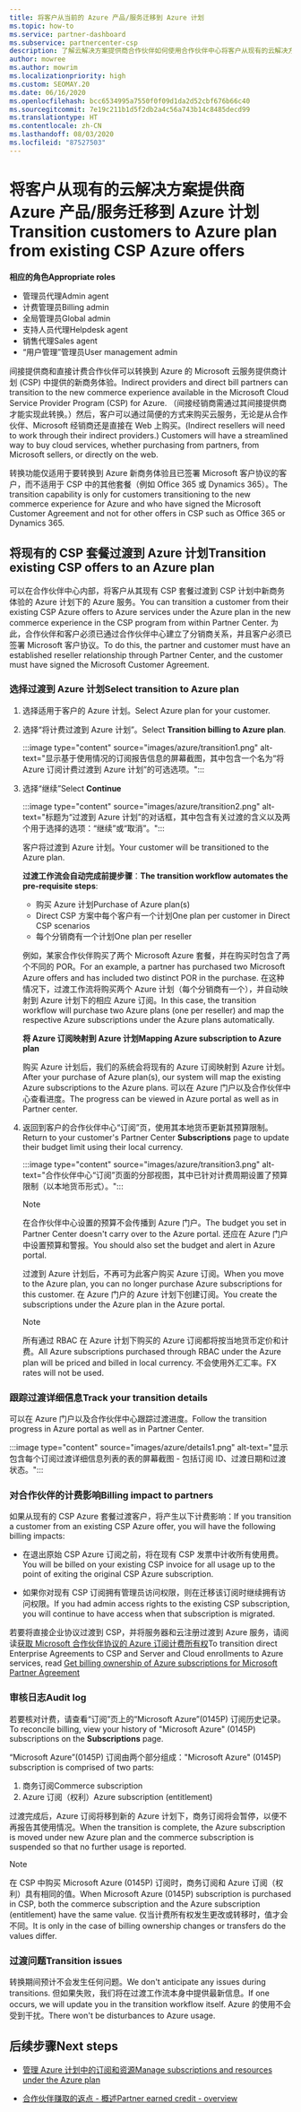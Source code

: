 ```yaml
---
title: 将客户从当前的 Azure 产品/服务迁移到 Azure 计划
ms.topic: how-to
ms.service: partner-dashboard
ms.subservice: partnercenter-csp
description: 了解云解决方案提供商合作伙伴如何使用合作伙伴中心将客户从现有的云解决方案提供商 Azure 产品/服务迁移到 Azure 计划下的 Azure 服务。
author: mowree
ms.author: mowrim
ms.localizationpriority: high
ms.custom: SEOMAY.20
ms.date: 06/16/2020
ms.openlocfilehash: bcc6534995a7550f0f09d1da2d52cbf676b66c40
ms.sourcegitcommit: 7e19c211b1d5f2db2a4c56a743b14c8485decd99
ms.translationtype: HT
ms.contentlocale: zh-CN
ms.lasthandoff: 08/03/2020
ms.locfileid: "87527503"
---
```

# <a name="transition-customers-to-azure-plan-from-existing-csp-azure-offers"></a><span data-ttu-id="5a6a1-103">将客户从现有的云解决方案提供商 Azure 产品/服务迁移到 Azure 计划</span><span class="sxs-lookup"><span data-stu-id="5a6a1-103">Transition customers to Azure plan from existing CSP Azure offers</span></span>

<span data-ttu-id="5a6a1-104">**相应的角色**</span><span class="sxs-lookup"><span data-stu-id="5a6a1-104">**Appropriate roles**</span></span>

- <span data-ttu-id="5a6a1-105">管理员代理</span><span class="sxs-lookup"><span data-stu-id="5a6a1-105">Admin agent</span></span>
- <span data-ttu-id="5a6a1-106">计费管理员</span><span class="sxs-lookup"><span data-stu-id="5a6a1-106">Billing admin</span></span>
- <span data-ttu-id="5a6a1-107">全局管理员</span><span class="sxs-lookup"><span data-stu-id="5a6a1-107">Global admin</span></span>
- <span data-ttu-id="5a6a1-108">支持人员代理</span><span class="sxs-lookup"><span data-stu-id="5a6a1-108">Helpdesk agent</span></span>
- <span data-ttu-id="5a6a1-109">销售代理</span><span class="sxs-lookup"><span data-stu-id="5a6a1-109">Sales agent</span></span>
- <span data-ttu-id="5a6a1-110">“用户管理”管理员</span><span class="sxs-lookup"><span data-stu-id="5a6a1-110">User management admin</span></span>

<span data-ttu-id="5a6a1-111">间接提供商和直接计费合作伙伴可以转换到 Azure 的 Microsoft 云服务提供商计划 (CSP) 中提供的新商务体验。</span><span class="sxs-lookup"><span data-stu-id="5a6a1-111">Indirect providers and direct bill partners can transition to the new commerce experience available in the Microsoft Cloud Service Provider Program (CSP) for Azure.</span></span> <span data-ttu-id="5a6a1-112">（间接经销商需通过其间接提供商才能实现此转换。）然后，客户可以通过简便的方式来购买云服务，无论是从合作伙伴、Microsoft 经销商还是直接在 Web 上购买。</span><span class="sxs-lookup"><span data-stu-id="5a6a1-112">(Indirect resellers will need to work through their indirect providers.) Customers will have a streamlined way to buy cloud services, whether purchasing from partners, from Microsoft sellers, or directly on the web.</span></span>

<span data-ttu-id="5a6a1-113">转换功能仅适用于要转换到 Azure 新商务体验且已签署 Microsoft 客户协议的客户，而不适用于 CSP 中的其他套餐（例如 Office 365 或 Dynamics 365）。</span><span class="sxs-lookup"><span data-stu-id="5a6a1-113">The transition capability is only for customers transitioning to the new commerce experience for Azure and who have signed the Microsoft Customer Agreement and not for other offers in CSP such as Office 365 or Dynamics 365.</span></span>

## <a name="transition-existing-csp-offers-to-an-azure-plan"></a><span data-ttu-id="5a6a1-114">将现有的 CSP 套餐过渡到 Azure 计划</span><span class="sxs-lookup"><span data-stu-id="5a6a1-114">Transition existing CSP offers to an Azure plan</span></span>

<span data-ttu-id="5a6a1-115">可以在合作伙伴中心内部，将客户从其现有 CSP 套餐过渡到 CSP 计划中新商务体验的 Azure 计划下的 Azure 服务。</span><span class="sxs-lookup"><span data-stu-id="5a6a1-115">You can transition a customer from their existing CSP Azure offers to Azure services under the Azure plan in the new commerce experience in the CSP program from within Partner Center.</span></span> <span data-ttu-id="5a6a1-116">为此，合作伙伴和客户必须已通过合作伙伴中心建立了分销商关系，并且客户必须已签署 Microsoft 客户协议。</span><span class="sxs-lookup"><span data-stu-id="5a6a1-116">To do this, the partner and customer must have an established reseller relationship through Partner Center, and the customer must have signed the Microsoft Customer Agreement.</span></span>

### <a name="select-transition-to-azure-plan"></a><span data-ttu-id="5a6a1-117">选择过渡到 Azure 计划</span><span class="sxs-lookup"><span data-stu-id="5a6a1-117">Select transition to Azure plan</span></span>

1. <span data-ttu-id="5a6a1-118">选择适用于客户的 Azure 计划。</span><span class="sxs-lookup"><span data-stu-id="5a6a1-118">Select Azure plan for your customer.</span></span>

2. <span data-ttu-id="5a6a1-119">选择“将计费过渡到 Azure 计划”。</span><span class="sxs-lookup"><span data-stu-id="5a6a1-119">Select **Transition billing to Azure plan**.</span></span>

   :::image type="content" source="images/azure/transition1.png" alt-text="显示基于使用情况的订阅报告信息的屏幕截图，其中包含一个名为“将 Azure 订阅计费过渡到 Azure 计划”的可选选项。":::

3. <span data-ttu-id="5a6a1-121">选择“继续”</span><span class="sxs-lookup"><span data-stu-id="5a6a1-121">Select **Continue**</span></span>

   :::image type="content" source="images/azure/transition2.png" alt-text="标题为“过渡到 Azure 计划”的对话框，其中包含有关过渡的含义以及两个用于选择的选项：“继续”或“取消”。":::

   <span data-ttu-id="5a6a1-123">客户将过渡到 Azure 计划。</span><span class="sxs-lookup"><span data-stu-id="5a6a1-123">Your customer will be transitioned to the Azure plan.</span></span>

   <span data-ttu-id="5a6a1-124">**过渡工作流会自动完成前提步骤**：</span><span class="sxs-lookup"><span data-stu-id="5a6a1-124">**The transition workflow automates the pre-requisite steps**:</span></span>

   - <span data-ttu-id="5a6a1-125">购买 Azure 计划</span><span class="sxs-lookup"><span data-stu-id="5a6a1-125">Purchase of Azure plan(s)</span></span>
   - <span data-ttu-id="5a6a1-126">Direct CSP 方案中每个客户有一个计划</span><span class="sxs-lookup"><span data-stu-id="5a6a1-126">One plan per customer in Direct CSP scenarios</span></span>  
   - <span data-ttu-id="5a6a1-127">每个分销商有一个计划</span><span class="sxs-lookup"><span data-stu-id="5a6a1-127">One plan per reseller</span></span>  

   <span data-ttu-id="5a6a1-128">例如，某家合作伙伴购买了两个 Microsoft Azure 套餐，并在购买时包含了两个不同的 POR。</span><span class="sxs-lookup"><span data-stu-id="5a6a1-128">For an example, a partner has purchased two Microsoft Azure offers and has    included two distinct POR in the purchase.</span></span> <span data-ttu-id="5a6a1-129">在这种情况下，过渡工作流将购买两个 Azure 计划（每个分销商有一个），并自动映射到 Azure 计划下的相应 Azure 订阅。</span><span class="sxs-lookup"><span data-stu-id="5a6a1-129">In this case, the transition    workflow will purchase two Azure plans (one per reseller) and map the    respective Azure subscriptions under the Azure plans automatically.</span></span>  

   <span data-ttu-id="5a6a1-130">**将 Azure 订阅映射到 Azure 计划**</span><span class="sxs-lookup"><span data-stu-id="5a6a1-130">**Mapping Azure subscription to Azure plan**</span></span>

   <span data-ttu-id="5a6a1-131">购买 Azure 计划后，我们的系统会将现有的 Azure 订阅映射到 Azure 计划。</span><span class="sxs-lookup"><span data-stu-id="5a6a1-131">After your purchase of Azure plan(s), our system will map the existing Azure    subscriptions to the Azure plans.</span></span> <span data-ttu-id="5a6a1-132">可以在 Azure 门户以及合作伙伴中心查看进度。</span><span class="sxs-lookup"><span data-stu-id="5a6a1-132">The progress can be viewed in Azure portal as    well as in Partner center.</span></span>

4. <span data-ttu-id="5a6a1-133">返回到客户的合作伙伴中心“订阅”页，使用其本地货币更新其预算限制。</span><span class="sxs-lookup"><span data-stu-id="5a6a1-133">Return to your customer's Partner Center **Subscriptions** page to update their budget limit using their local currency.</span></span>

   :::image type="content" source="images/azure/transition3.png" alt-text="合作伙伴中心“订阅”页面的分部视图，其中已针对计费周期设置了预算限制（以本地货币形式）。":::

   >[!NOTE]
   ><span data-ttu-id="5a6a1-135">在合作伙伴中心设置的预算不会传播到 Azure 门户。</span><span class="sxs-lookup"><span data-stu-id="5a6a1-135">The budget you set in Partner Center doesn't carry over to the Azure portal.</span></span> <span data-ttu-id="5a6a1-136">还应在 Azure 门户中设置预算和警报。</span><span class="sxs-lookup"><span data-stu-id="5a6a1-136">You should also set the budget and alert in Azure portal.</span></span>

   <span data-ttu-id="5a6a1-137">过渡到 Azure 计划后，不再可为此客户购买 Azure 订阅。</span><span class="sxs-lookup"><span data-stu-id="5a6a1-137">When you move to the Azure plan, you can no longer purchase Azure subscriptions for this customer.</span></span> <span data-ttu-id="5a6a1-138">在 Azure 门户的 Azure 计划下创建订阅。</span><span class="sxs-lookup"><span data-stu-id="5a6a1-138">You create the subscriptions under the Azure plan in the Azure portal.</span></span>

   >[!NOTE]
   > <span data-ttu-id="5a6a1-139">所有通过 RBAC 在 Azure 计划下购买的 Azure 订阅都将按当地货币定价和计费。</span><span class="sxs-lookup"><span data-stu-id="5a6a1-139">All Azure subscriptions purchased through RBAC under the Azure plan will be    priced and billed in local currency.</span></span> <span data-ttu-id="5a6a1-140">不会使用外汇汇率。</span><span class="sxs-lookup"><span data-stu-id="5a6a1-140">FX rates will not be used.</span></span>

### <a name="track-your-transition-details"></a><span data-ttu-id="5a6a1-141">跟踪过渡详细信息</span><span class="sxs-lookup"><span data-stu-id="5a6a1-141">Track your transition details</span></span>

<span data-ttu-id="5a6a1-142">可以在 Azure 门户以及合作伙伴中心跟踪过渡进度。</span><span class="sxs-lookup"><span data-stu-id="5a6a1-142">Follow the transition progress in Azure portal as well as in Partner Center.</span></span>

:::image type="content" source="images/azure/details1.png" alt-text="显示包含每个订阅过渡详细信息列表的表的屏幕截图 - 包括订阅 ID、过渡日期和过渡状态。":::

### <a name="billing-impact-to-partners"></a><span data-ttu-id="5a6a1-144">对合作伙伴的计费影响</span><span class="sxs-lookup"><span data-stu-id="5a6a1-144">Billing impact to partners</span></span>

<span data-ttu-id="5a6a1-145">如果从现有的 CSP Azure 套餐过渡客户，将产生以下计费影响：</span><span class="sxs-lookup"><span data-stu-id="5a6a1-145">If you transition a customer from an existing CSP Azure offer, you will have the following billing impacts:</span></span>

- <span data-ttu-id="5a6a1-146">在退出原始 CSP Azure 订阅之前，将在现有 CSP 发票中计收所有使用费。</span><span class="sxs-lookup"><span data-stu-id="5a6a1-146">You will be billed on your existing CSP invoice for all usage up to the point of exiting the original CSP Azure subscription.</span></span>

- <span data-ttu-id="5a6a1-147">如果你对现有 CSP 订阅拥有管理员访问权限，则在迁移该订阅时继续拥有访问权限。</span><span class="sxs-lookup"><span data-stu-id="5a6a1-147">If you had admin access rights to the existing CSP subscription, you will continue to have access when that subscription is migrated.</span></span>

<span data-ttu-id="5a6a1-148">若要将直接企业协议过渡到 CSP，并将服务器和云注册过渡到 Azure 服务，请阅读[获取 Microsoft 合作伙伴协议的 Azure 订阅计费所有权](https://docs.microsoft.com/azure/billing/mpa-request-ownership)</span><span class="sxs-lookup"><span data-stu-id="5a6a1-148">To transition direct Enterprise Agreements to CSP and Server and Cloud enrollments to Azure services, read [Get billing ownership of Azure subscriptions for Microsoft Partner Agreement](https://docs.microsoft.com/azure/billing/mpa-request-ownership)</span></span>

### <a name="audit-log"></a><span data-ttu-id="5a6a1-149">审核日志</span><span class="sxs-lookup"><span data-stu-id="5a6a1-149">Audit log</span></span>

<span data-ttu-id="5a6a1-150">若要核对计费，请查看“订阅”页上的“Microsoft Azure”(0145P) 订阅历史记录。</span><span class="sxs-lookup"><span data-stu-id="5a6a1-150">To reconcile billing, view your history of "Microsoft Azure" (0145P) subscriptions on the **Subscriptions** page.</span></span>

<span data-ttu-id="5a6a1-151">“Microsoft Azure”(0145P) 订阅由两个部分组成：</span><span class="sxs-lookup"><span data-stu-id="5a6a1-151">"Microsoft Azure" (0145P) subscription is comprised of two parts:</span></span>

1. <span data-ttu-id="5a6a1-152">商务订阅</span><span class="sxs-lookup"><span data-stu-id="5a6a1-152">Commerce subscription</span></span>
2. <span data-ttu-id="5a6a1-153">Azure 订阅（权利）</span><span class="sxs-lookup"><span data-stu-id="5a6a1-153">Azure subscription (entitlement)</span></span>

<span data-ttu-id="5a6a1-154">过渡完成后，Azure 订阅将移到新的 Azure 计划下，商务订阅将会暂停，以便不再报告其使用情况。</span><span class="sxs-lookup"><span data-stu-id="5a6a1-154">When the transition is complete, the Azure subscription is moved under new Azure plan and the commerce subscription is suspended so that no further usage is reported.</span></span>  

>[!NOTE]
><span data-ttu-id="5a6a1-155">在 CSP 中购买 Microsoft Azure (0145P) 订阅时，商务订阅和 Azure 订阅（权利）具有相同的值。</span><span class="sxs-lookup"><span data-stu-id="5a6a1-155">When Microsoft Azure (0145P) subscription is purchased in CSP, both the commerce subscription and the Azure subscription (entitlement) have the same value.</span></span> <span data-ttu-id="5a6a1-156">仅当计费所有权发生更改或转移时，值才会不同。</span><span class="sxs-lookup"><span data-stu-id="5a6a1-156">It is only in the case of billing ownership changes or transfers do the values differ.</span></span>

### <a name="transition-issues"></a><span data-ttu-id="5a6a1-157">过渡问题</span><span class="sxs-lookup"><span data-stu-id="5a6a1-157">Transition issues</span></span>

<span data-ttu-id="5a6a1-158">转换期间预计不会发生任何问题。</span><span class="sxs-lookup"><span data-stu-id="5a6a1-158">We don't anticipate any issues during transitions.</span></span> <span data-ttu-id="5a6a1-159">但如果失败，我们将在过渡工作流本身中提供最新信息。</span><span class="sxs-lookup"><span data-stu-id="5a6a1-159">If one occurs, we will update you in the transition workflow itself.</span></span> <span data-ttu-id="5a6a1-160">Azure 的使用不会受到干扰。</span><span class="sxs-lookup"><span data-stu-id="5a6a1-160">There won't be disturbances to Azure usage.</span></span>  

## <a name="next-steps"></a><span data-ttu-id="5a6a1-161">后续步骤</span><span class="sxs-lookup"><span data-stu-id="5a6a1-161">Next steps</span></span>

- [<span data-ttu-id="5a6a1-162">管理 Azure 计划中的订阅和资源</span><span class="sxs-lookup"><span data-stu-id="5a6a1-162">Manage subscriptions and resources under the Azure plan</span></span>](azure-plan-manage.md)

- [<span data-ttu-id="5a6a1-163">合作伙伴赚取的返点 - 概述</span><span class="sxs-lookup"><span data-stu-id="5a6a1-163">Partner earned credit - overview</span></span>](partner-earned-credit.md)
